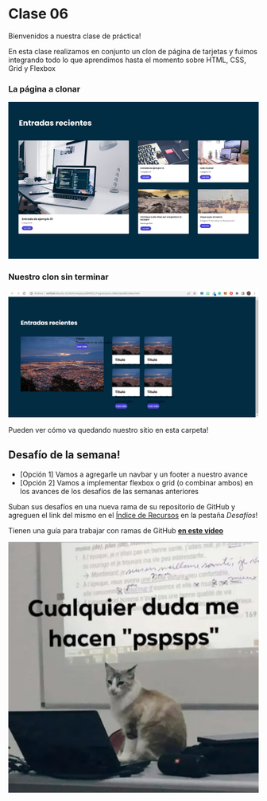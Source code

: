# Clase 06

Bienvenidos a nuestra clase de práctica!

En esta clase realizamos en conjunto un clon de página de tarjetas y fuimos integrando todo lo que aprendimos hasta el momento sobre HTML, CSS, Grid y Flexbox

### La página a clonar
![Página de ejemplo](https://github.com/Jebushdd/BAM23_Programacion_Web/blob/source/readme_clase_06/trabajo_integrador.jpg?raw=true)

### Nuestro clon sin terminar
![Nuestro avance](https://github.com/Jebushdd/BAM23_Programacion_Web/blob/source/readme_clase_06/clon_incompleto.png?raw=true)

Pueden ver cómo va quedando nuestro sitio en esta carpeta!

## Desafío de la semana!
- [Opción 1] Vamos a agregarle un navbar y un footer a nuestro avance
- [Opción 2] Vamos a implementar flexbox o grid (o combinar ambos) en los avances de los desafíos de las semanas anteriores

Suban sus desafíos en una nueva rama de su repositorio de GitHub y agreguen el link del mismo en el [Índice de Recursos](https://docs.google.com/spreadsheets/d/1qTD-oE0zDPxyS6qPnck0lQj98dDs0wCrl0K7P7tj2hs/edit#gid=488712608) en la pestaña _Desafíos_!  

Tienen una guía para trabajar con ramas de GitHub <a href="https://youtu.be/v1XnnZ73s18" target="_blank" style="font-weight: bold;">en este video</a>

![Cualquier duda me hacen 'pspsps'](https://github.com/Jebushdd/BAM23_Programacion_Web/blob/source/readme_clase_02/michi_dudas.png?raw=true)